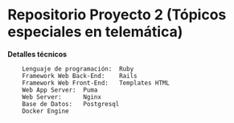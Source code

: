 # Repositorio Proyecto 2 (Tópicos especiales en telemática)

**Detalles técnicos**

        Lenguaje de programación:  Ruby
        Framework Web Back-End:    Rails
        Framework Web Front-End:   Templates HTML
        Web App Server:  Puma
        Web Server:      Nginx
        Base de Datos:   Postgresql
        Docker Engine